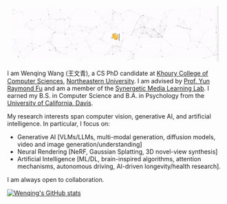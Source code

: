 <p align="center">
  <img src="assets/gif.gif" >
</p>


I am Wenqing Wang (王文青), a CS PhD candidate at [Khoury College of Computer Sciences](https://www.khoury.northeastern.edu/), [Northeastern University](https://www.northeastern.edu/). I am advised by [Prof. Yun Raymond Fu](https://www1.ece.neu.edu/~yunfu/) and am a member of the [Synergetic Media Learning Lab](https://fulab.sites.northeastern.edu/). I earned my B.S. in Computer Science and B.A. in Psychology from the [University of California, Davis](https://www.ucdavis.edu/).

My research interests span computer vision, generative AI, and artificial intelligence. In particular, I focus on:

* Generative AI [VLMs/LLMs, multi-modal generation, diffusion models, video and image generation/understanding]
* Neural Rendering [NeRF, Gaussian Splatting, 3D novel-view synthesis]
* Artificial Intelligence [ML/DL, brain-inspired algorithms, attention mechanisms, autonomous driving, AI-driven longevity/health research]. 

I am always open to collaboration.

<!-- [![Top Langs](https://github-readme-stats.vercel.app/api/top-langs/?username=wnqw&layout=donut)](https://github.com/anuraghazra/github-readme-stats) -->

[![Wenqing's GitHub stats](https://github-readme-stats.vercel.app/api?username=wnqw&show_icons=true&theme=radical)](https://github.com/anuraghazra/github-readme-stats)


